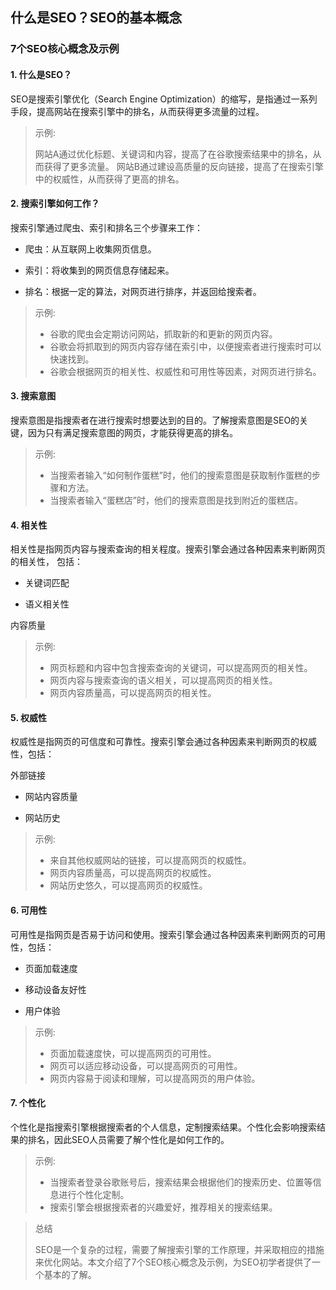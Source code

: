 ## 什么是SEO？SEO的基本概念

### 7个SEO核心概念及示例
#### 1. 什么是SEO？
SEO是搜索引擎优化（Search Engine Optimization）的缩写，是指通过一系列手段，提高网站在搜索引擎中的排名，从而获得更多流量的过程。

> 示例:
>
>网站A通过优化标题、关键词和内容，提高了在谷歌搜索结果中的排名，从而获得了更多流量。
>网站B通过建设高质量的反向链接，提高了在搜索引擎中的权威性，从而获得了更高的排名。
#### 2. 搜索引擎如何工作？
搜索引擎通过爬虫、索引和排名三个步骤来工作：

- 爬虫：从互联网上收集网页信息。

- 索引：将收集到的网页信息存储起来。

- 排名：根据一定的算法，对网页进行排序，并返回给搜索者。

>示例:
>
>- 谷歌的爬虫会定期访问网站，抓取新的和更新的网页内容。
>- 谷歌会将抓取到的网页内容存储在索引中，以便搜索者进行搜索时可以快速找到。
>- 谷歌会根据网页的相关性、权威性和可用性等因素，对网页进行排名。
#### 3. 搜索意图
搜索意图是指搜索者在进行搜索时想要达到的目的。了解搜索意图是SEO的关键，因为只有满足搜索意图的网页，才能获得更高的排名。

>示例:
>
>- 当搜索者输入“如何制作蛋糕”时，他们的搜索意图是获取制作蛋糕的步骤和方法。
>- 当搜索者输入“蛋糕店”时，他们的搜索意图是找到附近的蛋糕店。
#### 4. 相关性
相关性是指网页内容与搜索查询的相关程度。搜索引擎会通过各种因素来判断网页的相关性，
包括：

- 关键词匹配

- 语义相关性

内容质量
>示例:
>
>- 网页标题和内容中包含搜索查询的关键词，可以提高网页的相关性。
>- 网页内容与搜索查询的语义相关，可以提高网页的相关性。
>- 网页内容质量高，可以提高网页的相关性。
#### 5. 权威性
权威性是指网页的可信度和可靠性。搜索引擎会通过各种因素来判断网页的权威性，包括：

外部链接

- 网站内容质量

- 网站历史

>示例:
>
>- 来自其他权威网站的链接，可以提高网页的权威性。
>- 网页内容质量高，可以提高网页的权威性。
>- 网站历史悠久，可以提高网页的权威性。
#### 6. 可用性
可用性是指网页是否易于访问和使用。搜索引擎会通过各种因素来判断网页的可用性，包括：

- 页面加载速度

- 移动设备友好性

- 用户体验

>示例:
>
>- 页面加载速度快，可以提高网页的可用性。
>- 网页可以适应移动设备，可以提高网页的可用性。
>- 网页内容易于阅读和理解，可以提高网页的用户体验。
#### 7. 个性化
个性化是指搜索引擎根据搜索者的个人信息，定制搜索结果。个性化会影响搜索结果的排名，因此SEO人员需要了解个性化是如何工作的。

>示例:
>
>- 当搜索者登录谷歌账号后，搜索结果会根据他们的搜索历史、位置等信息进行个性化定制。
>- 搜索引擎会根据搜索者的兴趣爱好，推荐相关的搜索结果。

>总结
>
>SEO是一个复杂的过程，需要了解搜索引擎的工作原理，并采取相应的措施来优化网站。本文介绍了7个SEO核心概念及示例，为SEO初学者提供了一个基本的了解。